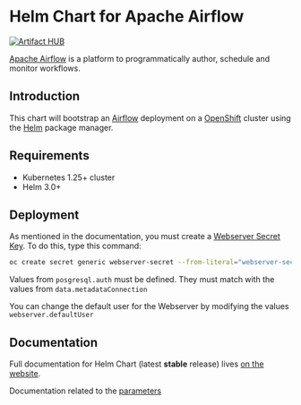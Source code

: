 <!--
 Licensed to the Apache Software Foundation (ASF) under one
 or more contributor license agreements.  See the NOTICE file
 distributed with this work for additional information
 regarding copyright ownership.  The ASF licenses this file
 to you under the Apache License, Version 2.0 (the
 "License"); you may not use this file except in compliance
 with the License.  You may obtain a copy of the License at

   http://www.apache.org/licenses/LICENSE-2.0

 Unless required by applicable law or agreed to in writing,
 software distributed under the License is distributed on an
 "AS IS" BASIS, WITHOUT WARRANTIES OR CONDITIONS OF ANY
 KIND, either express or implied.  See the License for the
 specific language governing permissions and limitations
 under the License.
 -->

# Helm Chart for Apache Airflow

[![Artifact HUB](https://img.shields.io/endpoint?url=https://artifacthub.io/badge/repository/apache-airflow)](https://artifacthub.io/packages/search?repo=apache-airflow)

[Apache Airflow](https://airflow.apache.org/) is a platform to programmatically author, schedule and monitor workflows.

## Introduction

This chart will bootstrap an [Airflow](https://airflow.apache.org) deployment on a [OpenShift](http://okd.io)
cluster using the [Helm](https://helm.sh) package manager.

## Requirements

- Kubernetes 1.25+ cluster
- Helm 3.0+

## Deployment

As mentioned in the documentation, you must create a [Webserver Secret Key](https://airflow.apache.org/docs/helm-chart/stable/production-guide.html#webserver-secret-key). To do this, type this command:  

   ```sh
   oc create secret generic webserver-secret --from-literal="webserver-secret-key=$(python3 -c 'import secrets; print(secrets.token_hex(16))')"
   ```

Values from `posgresql.auth` must be defined. They must match with the values from `data.metadataConnection`

You can change the default user for the Webserver by modifying the values `webserver.defaultUser`

## Documentation

Full documentation for Helm Chart (latest **stable** release) lives [on the website](https://airflow.apache.org/docs/helm-chart/).

Documentation related to the [parameters](https://airflow.apache.org/docs/helm-chart/stable/parameters-ref.html#)
